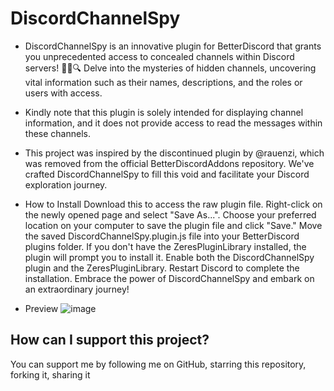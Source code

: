 # DiscordChannelSpy

* DiscordChannelSpy is an innovative plugin for BetterDiscord that grants you unprecedented access to concealed channels within Discord servers! 🕵️‍♂️🔍 Delve into the mysteries of hidden channels, uncovering vital information such as their names, descriptions, and the roles or users with access.

* Kindly note that this plugin is solely intended for displaying channel information, and it does not provide access to read the messages within these channels.

* This project was inspired by the discontinued plugin by @rauenzi, which was removed from the official BetterDiscordAddons repository. We've crafted DiscordChannelSpy to fill this void and facilitate your Discord exploration journey.

* How to Install
Download this to access the raw plugin file.
Right-click on the newly opened page and select "Save As...".
Choose your preferred location on your computer to save the plugin file and click "Save."
Move the saved DiscordChannelSpy.plugin.js file into your BetterDiscord plugins folder.
If you don't have the ZeresPluginLibrary installed, the plugin will prompt you to install it.
Enable both the DiscordChannelSpy plugin and the ZeresPluginLibrary.
Restart Discord to complete the installation.
Embrace the power of DiscordChannelSpy and embark on an extraordinary journey!

* Preview
![image](https://user-images.githubusercontent.com/54294419/225766894-48d40546-ed7a-4794-888f-f0aafba26100.png)

## How can I support this project?
You can support me by following me on GitHub, starring this repository, forking it, sharing it


